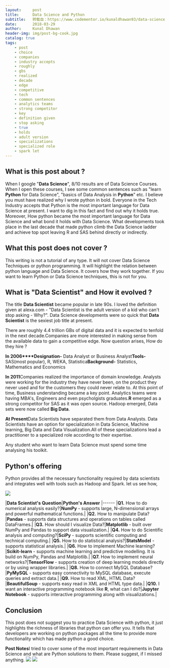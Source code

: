 ```yaml
---
layout:     post
title:      Data Science and Python
subtitle:   转载自：https://www.codementor.io/kunaldhawan93/data-science-and-python-i2ai6pntw
date:       2018-03-29
author:     Kunal Dhawan
header-img: img/post-bg-cook.jpg
catalog: true
tags:
    - post
    - choice
    - companies
    - industry accepts
    - roughly
    - gbs
    - realized
    - decade
    - edge
    - competitive
    - tech
    - common sentences
    - analytics teams
    - strong competitor
    - key
    - definition given
    - stop asking
    - true
    - holds
    - adult version
    - specializations
    - specialized role
    - spark let
---
```


##  **What is this post about ?**

When I google "**Data Science**", 8/10 results are of Data Science Courses. When I open these courses, I see some common sentences such as "learn **Python** for Data Science", "basics of Data Analysis in **Python**" etc. I believe you must have realized why I wrote python in bold. Everyone in the Tech Industry accepts that Python is the most important language for Data Science at present. I want to dig in this fact and find out why it holds true. Moreover, How python became the most important language for Data Science and what bond it holds with Data Science. What developments took place in the last decade that made python climb the Data Science ladder and achieve top spot leaving R and SAS behind directly or indirectly.

##  **What this post does not cover ?**

This writing is not a tutorial of any type. It will not cover Data Science Techniques or python programming. It will highlight the relation between python language and Data Science. It covers how they work together. If you want to learn Python or Data Science techniques, this is not for you.

##  **What is "Data Scientist" and How it evolved ?**

The title **Data Scientist** became popular in late 90s. I loved the definition given at alexa.com - "Data Scientist is the adult version of a kid who can't stop asking - Why?". Data Science developments were so quick that **Data Scientist** is the sexiest job title at present.

There are roughly 4.4 trillion GBs of digital data and it is expected to tenfold in the next decade.Companies are more interested in making sense from the available data to gain a competitive edge. Now question arises, How do they hire ?

**In 2006****Designation-** Data Analyst or Business Analyst**Tools-** SAS(most popular), R, WEKA, Statistica**Background-** Statistics, Mathematics and Economics

**In 2011**Companies realized the importance of domain knowledge. Analysts were working for the industry they have never been, on the product they never used and for the customers they could never relate to. At this point of time, Business understanding became a key point. Analytics teams were having MBA's, Engineers and even psycholgists graduates.**R** emerged as a strong competitor for SAS as it was open source. Hadoop emerged, Data sets were now called **Big Data**.

**At Present**Data Scientists have separated them from Data Analysts. Data Scientists have an option for specialization in Data Science, Machine learning, Big Data and Data Visualization.All of these specializations lead a practitioner to a specialized role according to their expertise.

Any student who want to learn Data Science must spend some time analysing his toolkit.

##  Python's offering

Python provides all the necessary functionality required by data scientists and integrates well with tools such as Hadoop and Spark. let us see how,

![](http://7xj6cl.com1.z0.glb.clouddn.com/toptal-blog-image.png)


|**Data Scientist's Question**|**Python's Answer**
|------
|**Q1.** How to do numerical analysis easily?|**NumPy** - supports large, N-dimensional arrays and powerful mathematical functions.|
|**Q2.** How to manipulate Data?|**Pandas** - supports data structures and operations on tables called DataFrames.|
|**Q3.** How should I visualize Data?|**Matplotlib** - built over NumPy and Pandas to support data visualization.|
|**Q4.** How to do Scientific analysis and computing?|**SciPy** - supports scientific computing and technical computing.|
|**Q5.** How to do statistical analysis?|**StatsModel** - supports statistical analysis.|
|**Q6.** How to implement Machine learning?|**Scikit-learn** - supports machine learning and predictive modelling. It is build on NumPy, Pandas and Matplotlib.|
|**Q7.** How to implement neural networks?|**TensorFlow** - supports creation of deep learning models directly or by using wrapper libraries.|
|**Q8.** How to connect MySQL Database?|**PyMySQL** - supports easy connectivity to MySQL database, execute queries and extract data.|
|**Q9.** How to read XML, HTML Data?|**BeautifulSoup** - supports easy read in XML and HTML type data.|
|**Q10.** I want an interactive programming notebook like **R**, what can I do?|**Jupyter Notebook** - supports interactive programming along with visualizations.|

##  Conclusion

This post does not suggest you to practice Data Science with python, it just highlights the richness of libraries that python can offer you. It tells that developers are working on python packages all the time to provide more functionality which has made python a good choice.

**Post Notes**I tried to cover some of the most important requirements in Data Science and what are Python solutions to them. Please suggest, if I missed anything. ![](https://twemoji.maxcdn.com/2/72x72/1f603.png)
 ![](https://twemoji.maxcdn.com/2/72x72/1f603.png)

